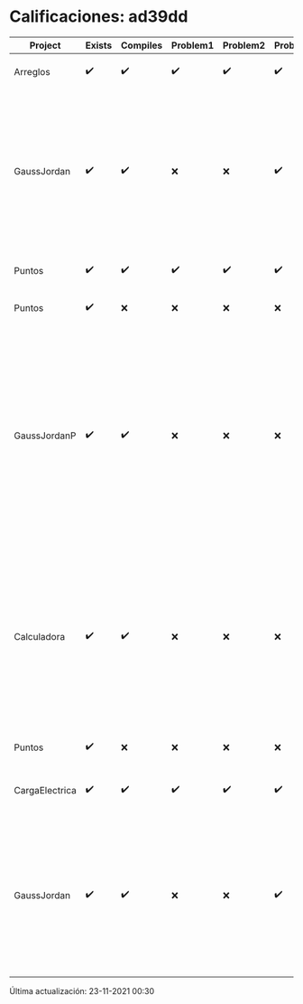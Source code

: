 # Calificaciones: ad39dd
|Project|Exists|Compiles|Problem1|Problem2|Problem3|Extra|CommitHash|CommitDate|CheckDate|Comments|DueDate|Grade|
|-|-|-|-|-|-|-|-|-|-|-|-|-|
|Arreglos|✔️|✔️|✔️|✔️|✔️|✔️|c306797a5898c157008be2c40d2a48e0b0e11ac8|24-09-2021 17:31:52|24-09-2021 17:33:57|nan|24-09-2021 21:00:00|10.0|
|GaussJordan|✔️|✔️|❌|❌|✔️|❌|0ab92a24fae8929adb0da91090b1ed467619e6c9|22-11-2021 19:13:35|23-11-2021 00:28:32|No aplica correctamente el método de Gauss-Jordan-No aplica correctamente el método de Gauss-Jordan-No intercambia las filas cuando un pivote es cero|01-10-2021 21:00:00|5.0|
|Puntos|✔️|✔️|✔️|✔️|✔️|✔️|95c1a84da06f2599716610c903da3d352e55c4ba|22-11-2021 19:02:55|23-11-2021 00:29:54|¡Excelente trabajo!|15-10-2021 21:00:00|5.0|
|Puntos|✔️|❌|❌|❌|❌|❌|8744b53aa2e0cd6254780ccebe30ea5487c4a5c1|21-11-2021 22:08:23|21-11-2021 23:58:09|Tu código no compila|15-10-2021 21:00:00|5.0|
|GaussJordanP|✔️|✔️|❌|❌|❌|❌|e588b3364bbc02adc08b7727f9b1e88ec1c43750|19-11-2021 11:19:48|19-11-2021 16:42:56|No aplica correctamente el método de Gauss-Jordan-No aplica correctamente el método de Gauss-Jordan-No avisa al usuario que el sistema no tiene solución-No intercambia las filas cuando un pivote es cero|19-11-2021 21:00:00|6.0|
|Calculadora|✔️|✔️|❌|❌|❌|❌|584c1d6110849cf4d264dbbb31f1c9a4d6e29bad|18-09-2021 00:39:06|17-09-2021 20:13:23|Revisa la operación suma-No implementaste operaciones con números flotantes-Revisa la operación división-No sale con código diferente de cero con división entre cero|17-09-2021 21:00:00|6.0|
|Puntos|✔️|❌|❌|❌|❌|❌|3a4a27abfe8e045161381c210e58d108fc161d77|15-10-2021 17:43:48|15-10-2021 17:49:48|Tu código no compila|15-10-2021 21:00:00|5.0|
|CargaElectrica|✔️|✔️|✔️|✔️|✔️|❌|35e4631500f0aa243ede3c1db41d46d7e738392d|13-11-2021 09:37:00|13-11-2021 13:51:07|No calcula correctamente la carga de la molécula|08-11-2021 21:00:00|8.0|
|GaussJordan|✔️|✔️|❌|❌|✔️|❌|8b7594f55ccdaf481f63c65372d78840dd54ecf5|01-10-2021 19:52:56|01-10-2021 20:13:34|No aplica correctamente el método de Gauss-Jordan-No aplica correctamente el método de Gauss-Jordan-No intercambia las filas cuando un pivote es cero|01-10-2021 21:00:00|7.333333333333333|

Última actualización: 23-11-2021 00:30